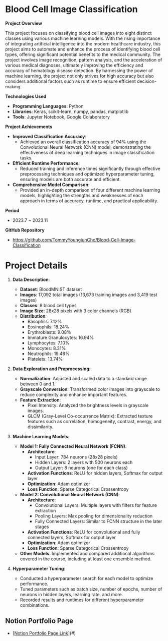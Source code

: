 # Blood Cell Image Classification

**Project Overview**

This project focuses on classifying blood cell images into eight distinct classes using various machine learning models. With the rising importance of integrating artificial intelligence into the modern healthcare industry, this project aims to automate and enhance the process of identifying blood cell types, offering significant potential benefits to the medical community. The project involves image recognition, pattern analysis, and the acceleration of various medical diagnoses, ultimately improving the efficiency and accuracy of hematology disease detection. By harnessing the power of machine learning, the project not only strives for high accuracy but also considers additional factors such as runtime to ensure efficient decision-making.

**Technologies Used**

- **Programming Languages**: Python
- **Libraries**: Keras, scikit-learn, numpy, pandas, matplotlib
- **Tools**: Jupyter Notebook, Google Colaboratory

**Project Achievements**

- **Improved Classification Accuracy**:
    - Achieved an overall classification accuracy of 94% using the Convolutional Neural Network (CNN) model, demonstrating the effectiveness of deep learning techniques in image classification tasks.
- **Efficient Runtime Performance**:
    - Reduced training and inference times significantly through effective preprocessing techniques and optimized hyperparameter tuning, ensuring models are both accurate and efficient.
- **Comprehensive Model Comparison**:
    - Provided an in-depth comparison of four different machine learning models, highlighting the strengths and weaknesses of each approach in terms of accuracy, runtime, and practical applicability.

**Period**

- 2023.7 ~ 2023.11

**GitHub Repository**

- https://github.com/TommyYoungjunCho/Blood-Cell-Image-Classification

# Project Details

1. **Data Description**:
    - **Dataset**: BloodMNIST dataset
    - **Images**: 17,092 total images (13,673 training images and 3,419 test images)
    - **Classes**: 8 blood cell types
    - **Image Size**: 28x28 pixels with 3 color channels (RGB)
    - **Distribution**:
        - Basophils: 7.12%
        - Eosinophils: 18.24%
        - Erythroblasts: 9.08%
        - Immature Granulocytes: 16.94%
        - Lymphocytes: 7.10%
        - Monocytes: 8.31%
        - Neutrophils: 19.48%
        - Platelets: 13.74%
    
2. **Data Exploration and Preprocessing**:
    - **Normalization**: Adjusted and scaled data to a standard range between 0 and 1.
    - **Grayscale Conversion**: Transformed color images into grayscale to reduce complexity and enhance important features.
    - **Feature Extraction**:
        - Pixel Intensity: Analyzed the brightness levels in grayscale images.
        - GLCM (Gray-Level Co-occurrence Matrix): Extracted texture features such as correlation, homogeneity, contrast, energy, and dissimilarity.
    
3. **Machine Learning Models**:
    - **Model 1: Fully Connected Neural Network (FCNN)**:
        - **Architecture**:
            - Input Layer: 784 neurons (28x28 pixels)
            - Hidden Layers: 2 layers with 500 neurons each
            - Output Layer: 8 neurons (one for each class)
        - **Activation Functions**: ReLU for hidden layers, Softmax for output layer
        - **Optimization**: Adam optimizer
        - **Loss Function**: Sparse Categorical Crossentropy
    - **Model 2: Convolutional Neural Network (CNN)**:
        - **Architecture**:
            - Convolutional Layers: Multiple layers with filters for feature extraction
            - Pooling Layers: Max pooling for dimensionality reduction
            - Fully Connected Layers: Similar to FCNN structure in the later stages
        - **Activation Functions**: ReLU for convolutional and fully connected layers, Softmax for output layer
        - **Optimization**: Adam optimizer
        - **Loss Function**: Sparse Categorical Crossentropy
    - **Other Models**: Implemented and compared additional algorithms covered in the course, including at least one ensemble method.
    
4. **Hyperparameter Tuning**:
    - Conducted a hyperparameter search for each model to optimize performance.
    - Tuned parameters such as batch size, number of epochs, number of neurons in hidden layers, learning rate, and more.
    - Recorded results and runtimes for different hyperparameter combinations.

## Notion Portfolio Page
- [[Notion Portfolio Page Link](https://magic-taleggio-e52.notion.site/Portfolio-705d90d52e4e451488fb20e3d6653d3b)](#) 
